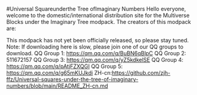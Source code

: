 #Universal Squareunderthe Tree ofImaginary Numbers
Hello everyone, welcome to the domestic/international distribution site for the Multiverse Blocks under the Imaginary Tree modpack.
The creators of this modpack are:

This modpack has not yet been officially released, so please stay tuned.
Note: If downloading here is slow, please join one of our QQ groups to download. 
QQ Group 1: https://qm.qq.com/q/BuBN6qBlpC 
QQ Group 2: 511672157 
QQ Group 3: https://qm.qq.com/q/yZ5kdkelSE 
QQ Group 4: https://qm.qq.com/q/pAtjFZXQGI
QQ Group 5:
https://qm.qq.com/q/g65mKUJkdi
ZH-cn:https://github.com/zjh-ffz/Universal-squares-under-the-tree-of-imaginary-numbers/blob/main/README_ZH-cn.md